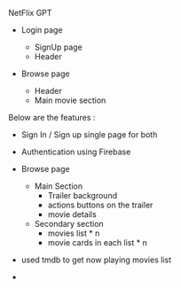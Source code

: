 NetFlix GPT

- Login page 
    - SignUp page
    - Header

- Browse page
  - Header
  - Main movie section
    

Below are the features : 


- Sign In / Sign up single page for both
- Authentication using Firebase
- Browse page 
  - Main Section
    - Trailer background
    - actions buttons on the trailer
    - movie details
  - Secondary section
    - movies list * n
    - movie cards in each list * n

- used tmdb to get now playing movies list
- 